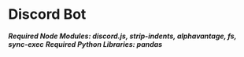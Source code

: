 # Discord Bot
***Required Node Modules: discord.js, strip-indents, alphavantage, fs, sync-exec***
***Required Python Libraries: pandas***

